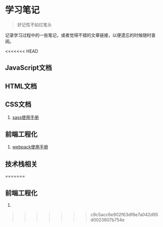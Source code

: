 # 学习笔记
> 好记性不如烂笔头

记录学习过程中的一些笔记，或者觉得不错的文章链接，以便遗忘的时候随时查阅。



<<<<<<< HEAD
## JavaScript文档

## HTML文档

## CSS文档

1. [sass使用手册](./css/sass.md)

## 前端工程化

1. [webpack使用手册](./frontend-projected/webpack.md)

## 技术栈相关
=======
## 前端工程化

1. [webpack使用手册]: ./frontend-projected/webpack.md

   
>>>>>>> c9c5acc6e902f63df8e7a042d95d0023607b754e
